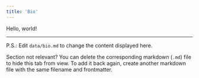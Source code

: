 ```yaml
---
title: 'Bio'
---
```


Hello, world!

---

P.S.: Edit `data/bio.md` to change the content displayed here.

Section not relevant? You can delete the corresponding markdown (`.md`) file to
hide this tab from view. To add it back again, create another markdown file with
the same filename and frontmatter.
